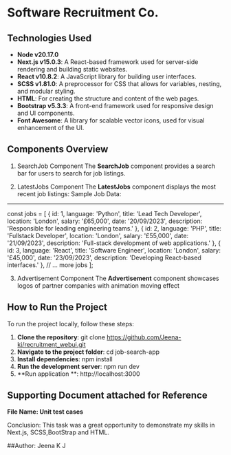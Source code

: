 # Software Recruitment Co.
## Technologies Used

- **Node v20.17.0**
- **Next.js v15.0.3**: A React-based framework used for server-side rendering and building static websites.
- **React v10.8.2**: A JavaScript library for building user interfaces.
- **SCSS v1.81.0**: A preprocessor for CSS that allows for variables, nesting, and modular styling.
- **HTML**: For creating the structure and content of the web pages.
- **Bootstrap v5.3.3**: A front-end framework used for responsive design and UI components.
- **Font Awesome**: A library for scalable vector icons, used for visual enhancement of the UI.

## Components Overview
1. SearchJob Component
The **SearchJob** component provides a search bar for users to search for job listings.

2. LatestJobs Component
The **LatestJobs** component displays the most recent job listings:
Sample Job Data:
------------------------------
const jobs = [
  { id: 1, language: 'Python', title: 'Lead Tech Developer', location: 'London', salary: '£65,000', date: '20/09/2023', description: 'Responsible for leading engineering teams.' },
  { id: 2, language: 'PHP', title: 'Fullstack Developer', location: 'London', salary: '£55,000', date: '21/09/2023', description: 'Full-stack development of web applications.' },
  { id: 3, language: 'React', title: 'Software Engineer', location: 'London', salary: '£45,000', date: '23/09/2023', description: 'Developing React-based interfaces.' },
  // ... more jobs
];

3. Advertisement Component
The **Advertisement** component showcases logos of partner companies with animation moving effect

## How to Run the Project
To run the project locally, follow these steps:
1. **Clone the repository**:
   git clone https://github.com/Jeena-kj/recruitment_webui.git
2. **Navigate to the project folder**:
   cd job-search-app
3. **Install dependencies**:
   npm install
4. **Run the development server**:
  npm run dev
5. **Run application **:
  http://localhost:3000

## Supporting Document attached for Reference
   **File Name: Unit test cases**

Conclusion:
This task was a great opportunity to demonstrate my skills in Next.js, SCSS,BootStrap and HTML.

##Author: Jeena K J
